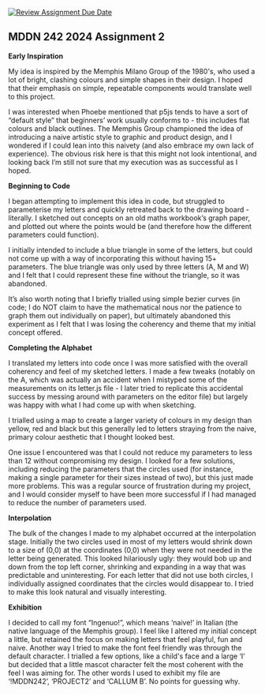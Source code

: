 [![Review Assignment Due Date](https://classroom.github.com/assets/deadline-readme-button-24ddc0f5d75046c5622901739e7c5dd533143b0c8e959d652212380cedb1ea36.svg)](https://classroom.github.com/a/xQz3oEP8)
## MDDN 242 2024 Assignment 2

**Early Inspiration**

My idea is inspired by the Memphis Milano Group of the 1980's, who used a lot of bright, clashing colours and simple shapes in their design. I hoped that their emphasis on simple, repeatable components would translate well to this project. 

I was interested when Phoebe mentioned that p5js tends to have a sort of “default style” that beginners’ work usually conforms to - this includes flat colours and black outlines. The Memphis Group championed the idea of introducing a naive artistic style to graphic and product design, and I wondered if I could lean into this naivety (and also embrace my own lack of experience). The obvious risk here is that this might not look intentional, and looking back I’m still not sure that my execution was as successful as I hoped. 

**Beginning to Code**

I began attempting to implement this idea in code, but struggled to parameterise my letters and quickly retreated back to the drawing board - literally. I sketched out concepts on an old maths workbook’s graph paper, and plotted out where the points would be (and therefore how the different parameters could function). 

I initially intended to include a blue triangle in some of the letters, but could not come up with a way of incorporating this without having 15+ parameters. The blue triangle was only used by three letters (A, M and W) and I felt that I could represent these fine without the triangle, so it was abandoned. 

It’s also worth noting that I briefly trialled using simple bezier curves (in code; I do NOT claim to have the mathematical nous nor the patience to graph them out individually on paper), but ultimately abandoned this experiment as I felt that I was losing the coherency and theme that my initial concept offered.

**Completing the Alphabet**

I translated my letters into code once I was more satisfied with the overall coherency and feel of my sketched letters. I made a few tweaks (notably on the A, which was actually an accident when I mistyped some of the measurements on its letter.js file - I later tried to replicate this accidental success by messing around with parameters on the editor file) but largely was happy with what I had come up with when sketching. 

I trialled using a map to create a larger variety of colours in my design than yellow, red and black but this generally led to letters straying from the naive, primary colour aesthetic that I thought looked best.

One issue I encountered was that I could not reduce my parameters to less than 12 without compromising my design. I looked for a few solutions, including reducing the parameters that the circles used (for instance, making a single parameter for their sizes instead of two), but this just made more problems. This was a regular source of frustration during my project, and I would consider myself to have been more successful if I had managed to reduce the number of parameters used. 

**Interpolation**

The bulk of the changes I made to my alphabet occurred at the interpolation stage. Initially the two circles used in most of my letters would shrink down to a size of (0,0) at the coordinates (0,0) when they were not needed in the letter being generated. This looked hilariously ugly: they would bob up and down from the top left corner, shrinking and expanding in a way that was predictable and uninteresting. For each letter that did not use both circles, I individually assigned coordinates that the circles would disappear to. I tried to make this look natural and visually interesting.

**Exhibition**

I decided to call my font “Ingenuo!”, which means ‘naive!’ in Italian (the native language of the Memphis group). I feel like I altered my initial concept a little, but retained the focus on making letters that feel playful, fun and naive. Another way I tried to make the font feel friendly was through the default character. I trialled a few options, like a child's face and a large ‘I’ but decided that a little mascot character felt the most coherent with the feel I was aiming for. The other words I used to exhibit my file are ‘!MDDN242’, ‘PROJECT2’ and ‘CALLUM B’. No points for guessing why.





